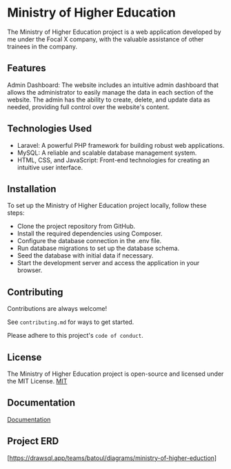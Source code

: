 
# Ministry of Higher Education

The Ministry of Higher Education project is a web application developed by me under the Focal X company, with the valuable assistance of other trainees in the company. 




## Features

Admin Dashboard: The website includes an intuitive admin dashboard that allows the administrator to easily manage the data in each section of the website. The admin has the ability to create, delete, and update data as needed, providing full control over the website's content.




## Technologies Used

- Laravel: A powerful PHP framework for building robust web applications.
- MySQL: A reliable and scalable database management system.
- HTML, CSS, and JavaScript: Front-end technologies for creating an intuitive user interface.



## Installation

To set up the Ministry of Higher Education project locally, follow these steps:

- Clone the project repository from GitHub.
- Install the required dependencies using Composer.
-  Configure the database connection in the .env file.
- Run database migrations to set up the database schema.
- Seed the database with initial data if necessary.
- Start the development server and access the application in your browser.



    
## Contributing

Contributions are always welcome!

See `contributing.md` for ways to get started.

Please adhere to this project's `code of conduct`.


## License

The Ministry of Higher Education project is open-source and licensed under the MIT License. [MIT](https://choosealicense.com/licenses/mit/)





## Documentation

[Documentation](https://documenter.getpostman.com/view/29038500/2s9YXk2g2c)



## Project ERD

[https://drawsql.app/teams/batoul/diagrams/ministry-of-higher-eduction]
